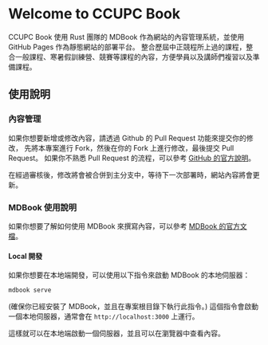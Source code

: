 # Welcome to CCUPC Book


CCUPC Book 使用 Rust 團隊的 MDBook 作為網站的內容管理系統，並使用 GitHub Pages 作為靜態網站的部署平台。
整合歷屆中正競程所上過的課程，整合一般課程、寒暑假訓練營、競賽等課程的內容，方便學員以及講師們複習以及準備課程。

## 使用說明

### 內容管理

如果你想要新增或修改內容，請透過 Github 的 Pull Request 功能來提交你的修改，
先將本專案進行 Fork，然後在你的 Fork 上進行修改，最後提交 Pull Request。
如果你不熟悉 Pull Request 的流程，可以參考 [GitHub 的官方說明](https://docs.github.com/en/get-started/quickstart/contributing-to-projects)。

在經過審核後，修改將會被合併到主分支中，等待下一次部署時，網站內容將會更新。

### MDBook 使用說明

如果你想要了解如何使用 MDBook 來撰寫內容，可以參考 [MDBook 的官方文檔](https://rust-lang.github.io/mdBook/index.html)。

#### Local 開發
如果你想要在本地端開發，可以使用以下指令來啟動 MDBook 的本地伺服器：

```bash
mdbook serve
```

(確保你已經安裝了 MDBook，並且在專案根目錄下執行此指令。)
這個指令會啟動一個本地伺服器，通常會在 `http://localhost:3000` 上運行。

這樣就可以在本地端啟動一個伺服器，並且可以在瀏覽器中查看內容。
